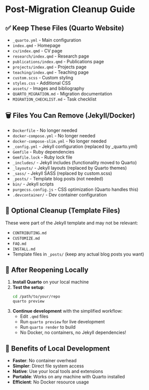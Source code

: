 # Post-Migration Cleanup Guide

## ✅ Keep These Files (Quarto Website)
- `_quarto.yml` - Main configuration
- `index.qmd` - Homepage
- `cv/index.qmd` - CV page
- `research/index.qmd` - Research page
- `publications/index.qmd` - Publications page
- `projects/index.qmd` - Projects page
- `teaching/index.qmd` - Teaching page
- `custom.scss` - Custom styling
- `styles.css` - Additional CSS
- `assets/` - Images and bibliography
- `QUARTO_MIGRATION.md` - Migration documentation
- `MIGRATION_CHECKLIST.md` - Task checklist

## 🗑️ Files You Can Remove (Jekyll/Docker)
- `Dockerfile` - No longer needed
- `docker-compose.yml` - No longer needed
- `docker-compose-slim.yml` - No longer needed
- `_config.yml` - Jekyll configuration (replaced by _quarto.yml)
- `Gemfile` - Ruby dependencies
- `Gemfile.lock` - Ruby lock file
- `_includes/` - Jekyll includes (functionality moved to Quarto)
- `_layouts/` - Jekyll layouts (replaced by Quarto themes)
- `_sass/` - Jekyll SASS (replaced by custom.scss)
- `_posts/` - Template blog posts (not needed)
- `bin/` - Jekyll scripts
- `purgecss.config.js` - CSS optimization (Quarto handles this)
- `.devcontainer/` - Dev container configuration

## 📁 Optional Cleanup (Template Files)
These were part of the Jekyll template and may not be relevant:
- `CONTRIBUTING.md`
- `CUSTOMIZE.md` 
- `FAQ.md`
- `INSTALL.md`
- Template files in `_posts/` (keep any actual blog posts you want)

## 🎯 After Reopening Locally

1. **Install Quarto** on your local machine
2. **Test the setup**:
   ```bash
   cd /path/to/your/repo
   quarto preview
   ```
3. **Continue development** with the simplified workflow:
   - Edit `.qmd` files
   - Run `quarto preview` for live development
   - Run `quarto render` to build
   - No Docker, no containers, no Jekyll dependencies!

## 🚀 Benefits of Local Development
- **Faster**: No container overhead
- **Simpler**: Direct file system access
- **Native**: Use your local tools and extensions
- **Portable**: Works on any machine with Quarto installed
- **Efficient**: No Docker resource usage
